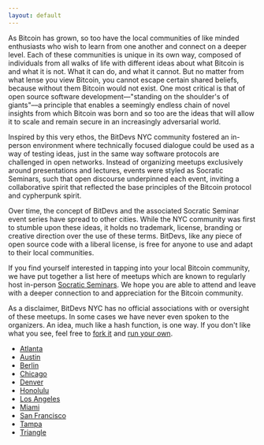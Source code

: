 ```yaml
---
layout: default
---
```


As Bitcoin has grown, so too have the local communities of like minded enthusiasts who wish to learn from one another and connect on a deeper level. Each of these communities is unique in its own way, composed of individuals from all walks of life with different ideas about what Bitcoin is and what it is not. What it can do, and what it cannot. But no matter from what lense you view Bitcoin, you cannot escape certain shared beliefs, because without them Bitcoin would not exist. One most critical is that of open source software development––"standing on the shoulder's of giants"––a principle that enables a seemingly endless chain of novel insights from which Bitcoin was born and so too are the ideas that will allow it to scale and remain secure in an increasingly adversarial world. 

Inspired by this very ethos, the BitDevs NYC community fostered an in-person environment where technically focused dialogue could be used as a way of testing ideas, just in the same way software protocols are challenged in open networks. Instead of organizing meetups exclusively around presentations and lectures, events were styled as Socratic Seminars, such that open discourse underpinned each event, inviting a collaborative spirit that reflected the base principles of the Bitcoin protocol and cypherpunk spirit. 

Over time, the concept of BitDevs and the associated Socratic Seminar event series have spread to other cities. While the NYC community was first to stumble upon these ideas, it holds no trademark, license, branding or creative direction over the use of these terms. BitDevs, like any piece of open source code with a liberal license, is free for anyone to use and adapt to their local communities. 

If you find yourself interested in tapping into your local Bitcoin community, we have put together a list here of meetups which are known to regularly host in-person [Socratic Seminars](https://bitdevs.org/about). We hope you are able to attend and leave with a deeper connection to and appreciation for the Bitcoin community.

As a disclaimer, BitDevs NYC has no official associations with or oversight of these meetups. In some cases we have never even spoken to the organizers. An idea, much like a hash function, is one way. If you don't like what you see, feel free to [fork it](https://github.com/BitDevsNYC/BitDevsNYC.github.io/) and [run your own](https://bitdevs.org/running-a-great-socratic-seminar/).

- [Atlanta](https://atlantabitdevs.org/)
- [Austin](https://austinbitdevs.com/)
- [Berlin](https://bitdevs.berlin/)
- [Chicago](https://chibitdevs.org/)
- [Denver](http://denverbitdevs.com/)
- [Honolulu](http://www.honolulubitdevs.com/)
- [Los Angeles](https://bitdevsla.org/)
- [Miami](https://miamibitdevs.org/)
- [San Francisco](https://www.sfbitcoindevs.org/)
- [Tampa](https://tampabitdevs.io/)
- [Triangle](https://trianglebitdevs.org/)
